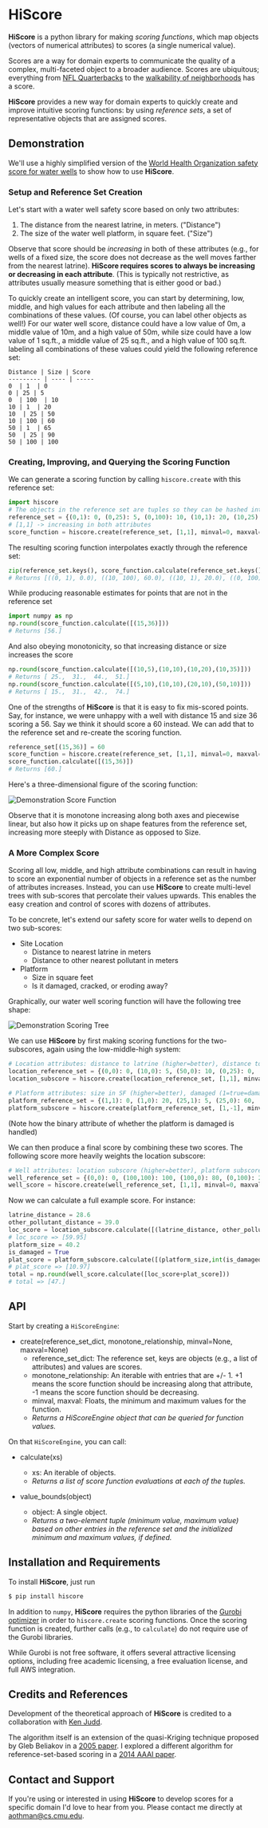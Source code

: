 # HiScore

**HiScore** is a python library for making *scoring functions*, which map objects (vectors of numerical attributes) to scores (a single numerical value). 

Scores are a way for domain experts to communicate the quality of a complex, multi-faceted object to a broader audience. Scores are ubiquitous; everything from [NFL Quarterbacks](http://en.wikipedia.org/wiki/Passer_rating) to the [walkability of neighborhoods](https://www.walkscore.com/) has a score.

**HiScore** provides a new way for domain experts to quickly create and improve intuitive scoring functions: by using *reference sets*, a set of representative objects that are assigned scores.

## Demonstration

We'll use a highly simplified version of the [World Health Organization safety score for water wells](http://www.ncbi.nlm.nih.gov/pubmed/22717748) to show how to use **HiScore**.

### Setup and Reference Set Creation

Let's start with a water well safety score based on only two attributes:

1. The distance from the nearest latrine, in meters. ("Distance")
2. The size of the water well platform, in square feet. ("Size")

Observe that score should be *increasing* in both of these attributes (e.g., for wells of a fixed size, the score does not decrease as the well moves farther from the nearest latrine). **HiScore requires scores to always be increasing or decreasing in each attribute**. (This is typically not restrictive, as attributes usually measure something that is either good or bad.) 

To quickly create an intelligent score, you can start by determining, low, middle, and high values for each attribute and then labeling all the combinations of these values. (Of course, you can label other objects as well!) For our water well score, distance could have a low value of 0m, a middle value of 10m, and a high value of 50m, while size could have a low value of 1 sq.ft., a middle value of 25 sq.ft., and a high value of 100 sq.ft. labeling all combinations of these values could yield the following reference set:

	Distance | Size | Score
	--------- | ---- | -----
	0  | 1  | 0
	0 | 25 | 5
	0  | 100  | 10
	10 | 1  | 20
	10  | 25 | 50
	10 | 100 | 60
	50 | 1  | 65
	50  | 25 | 90
	50 | 100 | 100


### Creating, Improving, and Querying the Scoring Function

We can generate a scoring function by calling `hiscore.create` with this reference set:

```python	
import hiscore
# The objects in the reference set are tuples so they can be hashed into a dict
reference_set = {(0,1): 0, (0,25): 5, (0,100): 10, (10,1): 20, (10,25): 50, (10,100): 60, (50,1): 65, (50,25): 90, (50,100): 100}
# [1,1] -> increasing in both attributes
score_function = hiscore.create(reference_set, [1,1], minval=0, maxval=100)
```

The resulting scoring function interpolates exactly through the reference set:

```python	
zip(reference_set.keys(), score_function.calculate(reference_set.keys()))
# Returns [((0, 1), 0.0), ((10, 100), 60.0), ((10, 1), 20.0), ((0, 100), 10.0), ((0, 25), 5.0), ((50, 25), 90.0), ((50, 1), 65.0), ((50, 100), 100.0), ((10, 25), 50.0)]
```

While producing reasonable estimates for points that are not in the reference set

```python
import numpy as np
np.round(score_function.calculate([(15,36)]))
# Returns [56.]
```

And also obeying monotonicity, so that increasing distance or size increases the score

```python
np.round(score_function.calculate([(10,5),(10,10),(10,20),(10,35)]))
# Returns [ 25.,  31.,  44.,  51.]
np.round(score_function.calculate([(5,10),(10,10),(20,10),(50,10)]))
# Returns [ 15.,  31.,  42.,  74.]
```

One of the strengths of **HiScore** is that it is easy to fix mis-scored points. Say, for instance, we were unhappy with a well with distance 15 and size 36 scoring a 56. Say we think it should score a 60 instead. We can add that to the reference set and re-create the scoring function.

```python
reference_set[(15,36)] = 60
score_function = hiscore.create(reference_set, [1,1], minval=0, maxval=100)
score_function.calculate([(15,36)])
# Returns [60.]
```

Here's a three-dimensional figure of the scoring function:

![Demonstration Score Function](http://www.cs.cmu.edu/~aothman/score_function_demo_new.png)

Observe that it is monotone increasing along both axes and piecewise linear, but also how it picks up on shape features from the reference set, increasing more steeply with Distance as opposed to Size.

### A More Complex Score

Scoring all low, middle, and high attribute combinations can result in having to score an exponential number of objects in a reference set as the number of attributes increases. Instead, you can use **HiScore** to create multi-level trees with sub-scores that percolate their values upwards. This enables the easy creation and control of scores with dozens of attributes.

To be concrete, let's extend our safety score for water wells to depend on two sub-scores:

*	Site Location
	*	Distance to nearest latrine in meters
	*	Distance to other nearest pollutant in meters
*	Platform
	*	Size in square feet
	*	Is it damaged, cracked, or eroding away?

Graphically, our water well scoring function will have the following tree shape:

![Demonstration Scoring Tree](http://www.cs.cmu.edu/~aothman/tree_score_demo.png)

We can use **HiScore** by first making scoring functions for the two-subscores, again using the low-middle-high system:

```python
# Location attributes: distance to latrine (higher=better), distance to other pollutant (higher=better)	
location_reference_set = {(0,0): 0, (10,0): 5, (50,0): 10, (0,25): 0, (10,25): 50, (50,25): 75, (0,100): 5, (10,100): 70, (50,100): 100}
location_subscore = hiscore.create(location_reference_set, [1,1], minval=0, maxval=100)

# Platform attributes: size in SF (higher=better), damaged (1=true=damaged=bad, 0=false=undamaged=good)
platform_reference_set = {(1,1): 0, (1,0): 20, (25,1): 5, (25,0): 60, (100,0): 100, (100,1): 30}
platform_subscore = hiscore.create(platform_reference_set, [1,-1], minval=0, maxval=100)
```
(Note how the binary attribute of whether the platform is damaged is handled)

We can then produce a final score by combining these two scores. The following score more heavily weights the location subscore:
```python
# Well attributes: location subscore (higher=better), platform subscore (higher=better)
well_reference_set = {(0,0): 0, (100,100): 100, (100,0): 80, (0,100): 20, (50,50): 50, (100,50): 95, (50,100): 65, (0,50): 15, (50,0): 35} 
well_score = hiscore.create(well_reference_set, [1,1], minval=0, maxval=100)
```

Now we can calculate a full example score. For instance:
```python
latrine_distance = 28.6
other_pollutant_distance = 39.0
loc_score = location_subscore.calculate([(latrine_distance, other_pollutant_distance)])
# loc_score => [59.95]
platform_size = 40.2
is_damaged = True
plat_score = platform_subscore.calculate([(platform_size,int(is_damaged))])
# plat_score => [10.97]
total = np.round(well_score.calculate([loc_score+plat_score]))
# total => [47.]
```

## API

Start by creating a `HiScoreEngine`:

*	create(reference_set_dict, monotone_relationship, minval=None, maxval=None)
	*	reference_set_dict: The reference set, keys are objects (e.g., a list of attributes) and values are scores.
	*	monotone_relationship: An iterable with entries that are +/- 1. +1 means the score function should be increasing along that attribute, -1 means the score function should be decreasing.
	*	minval, maxval: Floats, the minimum and maximum values for the function.
	*	*Returns a HiScoreEngine object that can be queried for function values.*

On that `HiScoreEngine`, you can call:

*	calculate(xs)
	*	xs: An iterable of objects.
	*	*Returns a list of score function evaluations at each of the tuples.*

*	value_bounds(object)
	* 	object: A single object.
	* 	*Returns a two-element tuple (minimum value, maximum value) based on other entries in the reference set and the initialized minimum and maximum values, if defined.*

## Installation and Requirements

To install **HiScore**, just run

```bash
$ pip install hiscore
```

In addition to `numpy`, **HiScore** requires the python libraries of the [Gurobi optimizer](http://www.gurobi.com) in order to `hiscore.create` scoring functions. Once the scoring function is created, further calls (e.g., to `calculate`) do not require use of the Gurobi libraries.

While Gurobi is not free software, it offers several attractive licensing options, including free academic licensing, a free evaluation license, and full AWS integration.

## Credits and References
Development of the theoretical approach of **HiScore** is credited to a collaboration with [Ken Judd](http://www.hoover.org/fellows/kenneth-l-judd).

The algorithm itself is an extension of the quasi-Kriging technique proposed by Gleb Beliakov in a [2005 paper](http://link.springer.com/article/10.1007/s10543-005-0028-x). I explored a different algorithm for reference-set-based scoring in a [2014 AAAI paper](http://www.cs.cmu.edu/~aothman/splines.pdf).

## Contact and Support
If you're using or interested in using **HiScore** to develop scores for a specific domain I'd love to hear from you. Please contact me directly at <aothman@cs.cmu.edu>.

